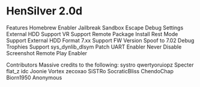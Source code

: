 # HenSilver 2.0d

Features
Homebrew Enabler
Jailbreak
Sandbox Escape
Debug Settings
External HDD Support
VR Support
Remote Package Install
Rest Mode Support
External HDD Format 7.xx Support
FW Version Spoof to 7.02
Debug Trophies Support
sys_dynlib_dlsym Patch
UART Enabler
Never Disable Screenshot
Remote Play Enabler

Contributors
Massive credits to the following:
systro
qwertyoruiopz
Specter
flat_z
idc
Joonie
Vortex
zecoxao
SiSTRo
SocraticBliss
ChendoChap
Biorn1950
Anonymous
